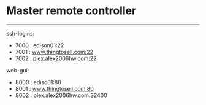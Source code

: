 # Master remote controller
----------------
ssh-logins:

- 7000 : edison01:22
- 7001 : www.thingtosell.com:22
- 7002 : plex.alex2006hw.com:22

web-gui:
- 8000 : ediso01:80
- 8001 : www.thingtosell.com:80
- 8002 : plex.alex2006hw.com:32400
